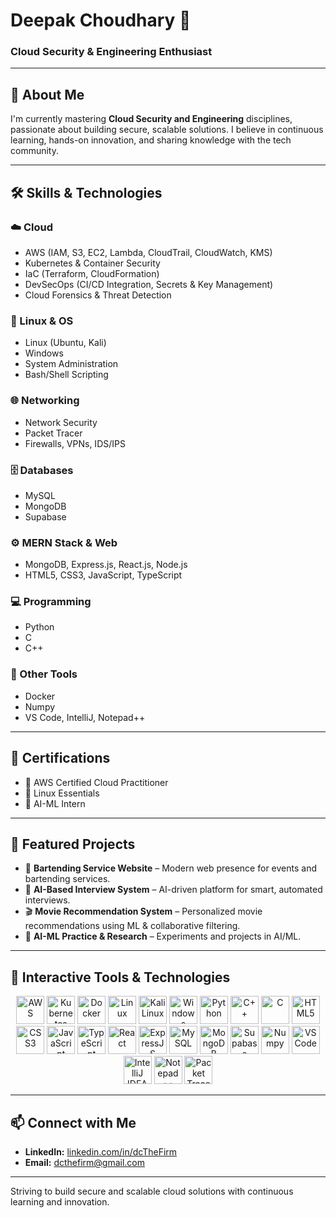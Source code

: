 # Deepak Choudhary 👋  
### Cloud Security & Engineering Enthusiast 


---

## 🚀 About Me  
I'm currently mastering **Cloud Security and Engineering** disciplines, passionate about building secure, scalable solutions. I believe in continuous learning, hands-on innovation, and sharing knowledge with the tech community.

---

## 🛠️ Skills & Technologies  

### ☁️ Cloud  
- AWS (IAM, S3, EC2, Lambda, CloudTrail, CloudWatch, KMS)  
- Kubernetes & Container Security  
- IaC (Terraform, CloudFormation)  
- DevSecOps (CI/CD Integration, Secrets & Key Management)  
- Cloud Forensics & Threat Detection  

### 🐧 Linux & OS  
- Linux (Ubuntu, Kali)  
- Windows  
- System Administration  
- Bash/Shell Scripting  

### 🌐 Networking  
- Network Security  
- Packet Tracer  
- Firewalls, VPNs, IDS/IPS  

### 🗄️ Databases  
- MySQL  
- MongoDB  
- Supabase  

### ⚙️ MERN Stack & Web  
- MongoDB, Express.js, React.js, Node.js  
- HTML5, CSS3, JavaScript, TypeScript  

### 💻 Programming  
- Python  
- C  
- C++  

### 🧰 Other Tools  
- Docker  
- Numpy  
- VS Code, IntelliJ, Notepad++  

---

## 🚩 Certifications  
- 🏅 AWS Certified Cloud Practitioner  
- 🐧 Linux Essentials  
- 🤖 AI-ML Intern  

---

## 📂 Featured Projects  
- 🥂 **Bartending Service Website** – Modern web presence for events and bartending services.  
- 🤖 **AI-Based Interview System** – AI-driven platform for smart, automated interviews.  
- 🎬 **Movie Recommendation System** – Personalized movie recommendations using ML & collaborative filtering.  
- 🤖 **AI-ML Practice & Research** – Experiments and projects in AI/ML.  

---

## 🧰 Interactive Tools & Technologies  

<p align="center">
  <a href="https://aws.amazon.com/" target="_blank"><img src="https://cdn.jsdelivr.net/gh/devicons/devicon/icons/amazonwebservices/amazonwebservices-original.svg" width="45" height="45" alt="AWS" /></a>
  <a href="https://kubernetes.io/" target="_blank"><img src="https://cdn.jsdelivr.net/gh/devicons/devicon/icons/kubernetes/kubernetes-plain.svg" width="45" height="45" alt="Kubernetes" /></a>
  <a href="https://www.docker.com/" target="_blank"><img src="https://cdn.jsdelivr.net/gh/devicons/devicon/icons/docker/docker-original.svg" width="45" height="45" alt="Docker" /></a>
  <a href="https://www.linux.org/" target="_blank"><img src="https://cdn.jsdelivr.net/gh/devicons/devicon/icons/linux/linux-original.svg" width="45" height="45" alt="Linux" /></a>
  <a href="https://www.kali.org/" target="_blank"><img src="https://cdn.jsdelivr.net/gh/devicons/devicon/icons/debian/debian-original.svg" width="45" height="45" alt="Kali Linux" /></a>
  <a href="https://www.microsoft.com/en-us/windows" target="_blank"><img src="https://cdn.jsdelivr.net/gh/devicons/devicon/icons/windows8/windows8-original.svg" width="45" height="45" alt="Windows" /></a>
  <a href="https://www.python.org/" target="_blank"><img src="https://cdn.jsdelivr.net/gh/devicons/devicon/icons/python/python-original.svg" width="45" height="45" alt="Python" /></a>
  <a href="https://isocpp.org/" target="_blank"><img src="https://cdn.jsdelivr.net/gh/devicons/devicon/icons/cplusplus/cplusplus-original.svg" width="45" height="45" alt="C++" /></a>
  <a href="https://en.wikipedia.org/wiki/C_(programming_language)" target="_blank"><img src="https://cdn.jsdelivr.net/gh/devicons/devicon/icons/c/c-original.svg" width="45" height="45" alt="C" /></a>
  <a href="https://developer.mozilla.org/en-US/docs/Web/HTML" target="_blank"><img src="https://cdn.jsdelivr.net/gh/devicons/devicon/icons/html5/html5-original.svg" width="45" height="45" alt="HTML5" /></a>
  <a href="https://developer.mozilla.org/en-US/docs/Web/CSS" target="_blank"><img src="https://cdn.jsdelivr.net/gh/devicons/devicon/icons/css3/css3-original.svg" width="45" height="45" alt="CSS3" /></a>
  <a href="https://developer.mozilla.org/en-US/docs/Web/JavaScript" target="_blank"><img src="https://cdn.jsdelivr.net/gh/devicons/devicon/icons/javascript/javascript-original.svg" width="45" height="45" alt="JavaScript" /></a>
  <a href="https://www.typescriptlang.org/" target="_blank"><img src="https://cdn.jsdelivr.net/gh/devicons/devicon/icons/typescript/typescript-original.svg" width="45" height="45" alt="TypeScript" /></a>
  <a href="https://react.dev/" target="_blank"><img src="https://cdn.jsdelivr.net/gh/devicons/devicon/icons/react/react-original.svg" width="45" height="45" alt="React" /></a>
  <a href="https://expressjs.com/" target="_blank"><img src="https://cdn.jsdelivr.net/gh/devicons/devicon/icons/express/express-original.svg" width="45" height="45" alt="ExpressJS" /></a>
  <a href="https://www.mysql.com/" target="_blank"><img src="https://cdn.jsdelivr.net/gh/devicons/devicon/icons/mysql/mysql-original.svg" width="45" height="45" alt="MySQL" /></a>
  <a href="https://www.mongodb.com/" target="_blank"><img src="https://cdn.jsdelivr.net/gh/devicons/devicon/icons/mongodb/mongodb-original.svg" width="45" height="45" alt="MongoDB" /></a>
  <a href="https://supabase.com/" target="_blank"><img src="https://seeklogo.com/images/S/supabase-logo-DCC676FFE2-seeklogo.com.png" width="45" height="45" alt="Supabase" /></a>
  <a href="https://numpy.org/" target="_blank"><img src="https://cdn.jsdelivr.net/gh/devicons/devicon/icons/numpy/numpy-original.svg" width="45" height="45" alt="Numpy" /></a>
  <a href="https://code.visualstudio.com/" target="_blank"><img src="https://cdn.jsdelivr.net/gh/devicons/devicon/icons/vscode/vscode-original.svg" width="45" height="45" alt="VS Code" /></a>
  <a href="https://www.jetbrains.com/idea/" target="_blank"><img src="https://cdn.jsdelivr.net/gh/devicons/devicon/icons/intellij/intellij-original.svg" width="45" height="45" alt="IntelliJ IDEA" /></a>
  <a href="https://notepad-plus-plus.org/" target="_blank"><img src="https://upload.wikimedia.org/wikipedia/commons/6/6e/Notepad++_Logo.png" width="45" height="45" alt="Notepad++" /></a>
  <a href="https://www.netacad.com/courses/packet-tracer" target="_blank"><img src="https://seeklogo.com/images/C/cisco-packet-tracer-logo-8A1036B0E2-seeklogo.com.png" width="45" height="45" alt="Packet Tracer" /></a>
</p>

---

## 📫 Connect with Me  
- **LinkedIn:** [linkedin.com/in/dcTheFirm](https://linkedin.com/in/dcTheFirm)  
- **Email:** dcthefirm@gmail.com

---


  <p style="center" > Striving to build secure and scalable cloud solutions with continuous learning and innovation.
</p>
